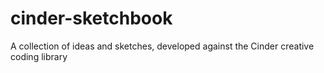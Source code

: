cinder-sketchbook
=================

A collection of ideas and sketches, developed against the Cinder creative coding library
